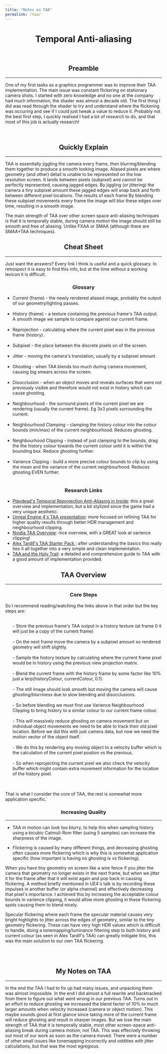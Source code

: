 ```yaml
---
title: "Notes on TAA"
permalink: /taa/
---
```

<h1 align="center">Temporal Anti-aliasing</h1>
<br>
<h2 align="center">Preamble</h2><hr>

One of my first tasks as a graphics programmer was to improve their TAA implementation. The main issue was constant flickering on stationary camera shots. I started with zero knowledge and no one at the company had much information, the shader was almost a decade old. The first thing I did was read through the shader to try and understand where the flickering was occuring and see if I could just tweak a value to reduce it. Probably not the best first step, I quickly realised I had a lot of research to do, and that most of this job is actually research!

<br>
<h2 align="center">Quickly Explain</h2><hr>

TAA is essentially jiggling the camera every frame, then blurring/blending them together to produce a smooth looking image. Aliased pixels are where geometry (and other) detail is unable to be represented on the low resolution screen. It lands between pixels (subpixel) and cannot be perfectly represented, causing jagged edges. By jiggling (or jittering) the camera a tiny subpixel amount these jagged edges will snap back and forth between different pixel locations. The results of each frame  By blending these subpixel movements every frame the image will blur these edges over time, resulting in a smooth image.

The main strength of TAA over other screen space anti-aliasing techniques is that it is temporally stable, during camera motion the image should still be smooth and free of aliasing. Unlike FXAA or SMAA (although there are SMAA+TAA techniques).

<h2 align="center">Cheat Sheet</h2><hr>

Just want the answers? Every link I think is useful and a quick glossary. In retrospect it is easy to find this info, but at the time without a working lexicon it is difficult.

<h3 align="center">Glossary</h3>

  <ul>
    <li>Current (frame) - the newly rendered aliased image, probably the output of our geometry/lighting passes.</li><br>
    <li>History (frame) - a texture containing the previous frame's TAA output. A smooth image we sample to compare against our current frame.</li><br>
    <li>Reprojection - calculating where the current pixel was in the previous frame (history).</li><br>
    <li>Subpixel - the place between the discrete pixels on of the screen.</li><br>
    <li>Jitter - moving the camera's translation, usually by a subpixel amount.</li><br>
    <li>Ghosting - when TAA blends too much during camera movement, causing big smears across the screen.</li><br>
    <li>Disocclusion - when an object moves and reveals surfaces that were not previously visible and therefore would not exist in history which can cause ghosting.</li><br>
    <li>Neighbourhood - the surround pixels of the current pixel we are rendering (usually the current frame). Eg 3x3 pixels surrounding the current.</li><br>
    <li>Neighbourhood Clamping - clamping the history colour into the colour bounds (min/max) of the current neighbourhood. Reduces ghosting.</li><br>
    <li>Neighbourhood Clipping - instead of just clamping to the bounds, drag the the history colour towards the current colour until it is within the bounding box. Reduce ghosting further.</li><br>
    <li>Varience Clipping - build a more precise colour bounds to clip by using the mean and the variance of the current neighbourhood. Reduces ghosting EVEN further.</li><br>
  </ul>

<h3 align="center">Research Links</h3>

<ul>
  <li><a href="https://www.youtube.com/watch?v=2XXS5UyNjjU" target="_blank">Playdead's Temporal Reprojection Anti-Aliasing in Inside</a>: this a great overview and implementation, but a bit stylized since the game had a very unique aesthetic.</li>
  <li><a href="https://de45xmedrsdbp.cloudfront.net/Resources/files/TemporalAA_small-59732822.pdf" target="_blank">Unreal Engine 4's TAA presentation</a>: more focused on refining TAA for higher quality results through better HDR management and neighbourhood clipping.</li>
  <li><a href="https://developer.download.nvidia.com/gameworks/events/GDC2016/msalvi_temporal_supersampling.pdf" target="_blank">Nvidia TAA Overview</a>: nice overview, with a GREAT look at varience clipping!</li>
  <li><a href="https://alextardif.com/TAA.html" target="_blank">Alex Tardif's TAA Starter Pack </a>: after understanding the basics this really ties it all together into a very simple and clean implementation.</li>
  <li><a href="https://www.elopezr.com/temporal-aa-and-the-quest-for-the-holy-trail/"> TAA and the Holy Trail</a>: a detailed and comprehensive guide to TAA with a good amount of implementation provided.</li>
</ul>


<h2 align="center">TAA Overview</h2><hr>

<h3 align="center">Core Steps</h3>

So I recommend reading/watching the links above in that order but the key steps are: <br><br>
<ul>
      - Store the previous frame's TAA output in a history texture (at frame 0 it will just be a copy of the current frame)
    <br><br>
      - On the next frame move the camera by a subpixel amount so rendered geometry will shift slightly.
    <br><br>
      - Sample the history texture by calculating where the current frame pixel would be in history using the previous view projection matrix.
    <br><br>
      - Blend the current frame with the history frame by some factor like 10% just a lerp(historyColour, currentColour, 0.1).
    <br><br>
      - The still image should look smooth but moving the camera will cause ghosting/blurriness due to slow blending and disocclusions.
    <br><br>
      - So before blending we must first use Varience Neighbourhood Clipping to bring history to a similar colour to our current frame colour.
    <br><br>
      - This will massively reduce ghosting on camera movement but on individual object movements we need to be able to track their old pixel location. Before we did this with just camera data, but now we need the motion vector of the object itself.
    <br><br>
      - We do this by rendering any moving object to a velocity buffer which is the calculation of the current pixel postion vs the previous.
    <br><br>
      - So when reprojecting the current pixel we also check the velocity buffer which might contain extra movement information for the location of the history pixel.
    <br><br>
</ul>
<br>
That is what I consider the core of TAA, the rest is somewhat more application specific.
<br>
    
<h3 align="center">Increasing Quality</h3><hr>
    
   - TAA in motion can look too blurry, to help this when sampling history using a bicubic Catmull-Rom filter (using 5 samples) can increase the sharpness of the image. <br>
    
   - Flickering is caused by many different things, and decreasing ghosting often causes more flickering which is why this is somewhat application specific (how important is having no ghosting is vs flickering).
    
When you have tiny geometry on screen like a wire fence if you jitter the camera that geometry no longer exists in the next frame, but when we jitter it for the frame after that it will exist again and pop back in causing flickering. A method briefly mentioned in UE4's talk is by recording these impulses in another buffer (or alpha channel) and effectively decreasing that pixel's importance. I achieved this by increasing the acceptable colour bounds in varience clipping, it would allow more ghosting in these flickering spots causing them to blend nicely.
    
Specular flickering where each frame the specular material causes very bright highlights to jitter across the edges of geometry, similar to the tiny geometry flickering. These can have very high HDR values which is difficult to handle, doing a tonemapping/luminance filtering step to both history and current colour (as seen in Alex Tardif's TAA) can greatly mitigate this, this was the main solution to our own TAA flickering.
    
<br><br>
<h2 align="center">My Notes on TAA</h2><hr>

In the end the TAA I had to fix up had many issues, and unpacking them was almost impossible. In the end I did almost a full rewrite and backtracked from there to figure out what went wrong in our previous TAA. Turns out in an effort to reduce ghosting we increased the blend factor of 10% to much larger amounts when velocity increased (camera or object motion). This maybe sounds good at first glance since taking more of the current frame will reduce ghosting and result in sharper images. But we lose the main strength of TAA that it is temporally stable, most other screen-space anti-aliasing break during camera motion, not TAA. This was effecively throwing out most of our work as soon as the camera moved. There were a number of other small issues like tonemapping incorrectly and oddities with jitter calculations, but that was the most egregious.

<br>
<br>
